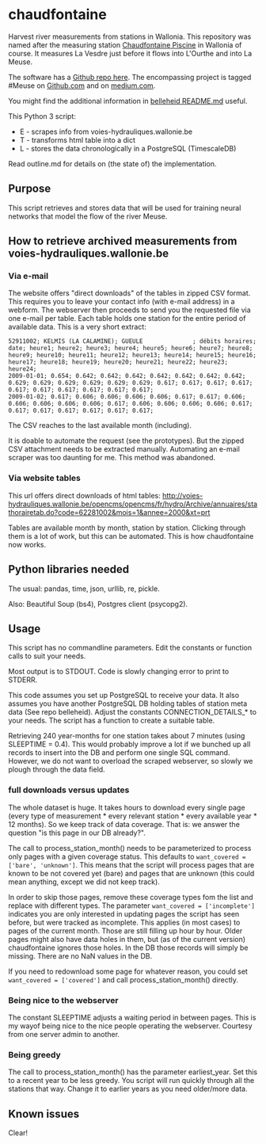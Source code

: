 # chaudfontaine
Harvest river measurements from stations in Wallonia. This repository was named after the measuring station [Chaudfontaine Piscine](https://www.openstreetmap.org/#map=16/50.5894/5.6537) in Wallonia of course. It measures La Vesdre just before it flows into L'Ourthe and into La Meuse.

The software has a [Github repo here](https://github.com/riklmr/chaudfontaine). The encompassing project is tagged #Meuse on [Github.com](https://github.com/search?q=%23meuse) and on [medium.com](https://medium.com/search/tags?q=%23Meuse).

You might find the additional information in [belleheid README.md](https://github.com/riklmr/belleheid) useful.

This Python 3 script:
- E - scrapes info from voies-hydrauliques.wallonie.be
- T - transforms html table into a dict
- L - stores the data chronologically in a PostgreSQL (TimescaleDB)

Read outline.md for details on (the state of) the implementation.

## Purpose
This script retrieves and stores data that will be used for training neural networks that model the flow of the river Meuse.

## How to retrieve archived measurements from voies-hydrauliques.wallonie.be
### Via e-mail
The website offers "direct downloads" of the tables in zipped CSV format. This requires you to leave your contact info (with e-mail address) in a webform. The webserver then proceeds to send you the requested file via one e-mail per table. Each table holds one station for the entire period of available data. This is a very short extract:
```csv
52911002; KELMIS (LA CALAMINE); GUEULE              ; débits horaires; 
date; heure1; heure2; heure3; heure4; heure5; heure6; heure7; heure8; heure9; heure10; heure11; heure12; heure13; heure14; heure15; heure16; heure17; heure18; heure19; heure20; heure21; heure22; heure23; heure24; 
2009-01-01; 0.654; 0.642; 0.642; 0.642; 0.642; 0.642; 0.642; 0.642; 0.629; 0.629; 0.629; 0.629; 0.629; 0.629; 0.617; 0.617; 0.617; 0.617; 0.617; 0.617; 0.617; 0.617; 0.617; 0.617; 
2009-01-02; 0.617; 0.606; 0.606; 0.606; 0.606; 0.617; 0.617; 0.606; 0.606; 0.606; 0.606; 0.606; 0.617; 0.606; 0.606; 0.606; 0.606; 0.617; 0.617; 0.617; 0.617; 0.617; 0.617; 0.617; 
``` 
The CSV reaches to the last available month (including).

It is doable to automate the request (see the prototypes). But the zipped CSV attachment needs to be extracted manually. Automating an e-mail scraper was too daunting for me. This method was abandoned.



### Via website tables
This url offers direct downloads of html tables:
http://voies-hydrauliques.wallonie.be/opencms/opencms/fr/hydro/Archive/annuaires/stathorairetab.do?code=62281002&mois=1&annee=2000&xt=prt

Tables are available month by month, station by station. Clicking through them is a lot of work, but this can be automated. This is how chaudfontaine now works.


## Python libraries needed
The usual: pandas, time, json, urllib, re, pickle.

Also: Beautiful Soup (bs4), Postgres client (psycopg2).

## Usage
This script has no commandline parameters. Edit the constants or function calls to suit your needs.

Most output is to STDOUT. Code is slowly changing error to print to STDERR.

This code assumes you set up PostgreSQL to receive your data. It also assumes you have another PostgreSQL DB holding tables of station meta data (See repo belleheid). Adjust the constants CONNECTION_DETAILS_* to your needs. The script has a function to create a suitable table.

Retrieving 240 year-months for one station takes about 7 minutes (using SLEEPTIME = 0.4).
This would probably improve a lot if we bunched up all records to insert into the DB and perform one single SQL command. 
However, we do not want to overload the scraped webserver, so slowly we plough through the data field.

### full downloads versus updates
The whole dataset is huge. It takes hours to download every single page (every type of measurement * every relevant station * every available year * 12 months). So we keep track of data coverage. That is: we answer the question "is this page in our DB already?".

The call to process_station_month() needs to be parameterized to process only pages with a given coverage status. This defaults to `want_covered = ['bare', 'unknown']`. This means that the script will process pages that are known to be not covered yet (bare) and pages that are unknown (this could mean anything, except we did not keep track).

In order to skip those pages, remove these coverage types fom the list and replace with different types. The parameter `want_covered = ['incomplete']` indicates you are only interested in updating pages the script has seen before, but were tracked as incomplete. This applies (in most cases) to pages of the current month. Those are still filling up hour by hour. Older pages might also have data holes in them, but (as of the current version) chaudfontaine ignores those holes. In the DB those records will simply be missing. There are no NaN values in the DB.

If you need to redownload some page for whatever reason, you could set `want_covered = ['covered']` and call process_station_month() directly.

### Being nice to the webserver
The constant SLEEPTIME adjusts a waiting period in between pages. This is my wayof being nice to the nice people operating the webserver. Courtesy from one server admin to another.

### Being greedy
The call to process_station_month() has the parameter earliest_year. Set this to a recent year to be less greedy. You script will run quickly through all the stations that way. Change it to earlier years as you need older/more data.

## Known issues
Clear!
